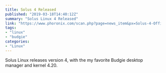 ```yaml
---
title: Solus 4 Released
published: "2019-03-18T14:40:12Z"
summary: "Solus Linux 4 Released"
link: "https://www.phoronix.com/scan.php?page=news_item&px=Solus-4-Officially-Released"
tags:
- "linux"
- "budgie"
categories:
- "Linux"
---
```


Solus Linux releases version 4, with the my favorite Budgie desktop manager and kernel 4.20.